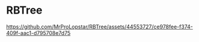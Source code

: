 # RBTree
https://github.com/MrProLopstar/RBTree/assets/44553727/ce978fee-f374-409f-aac1-d795708e7d75
